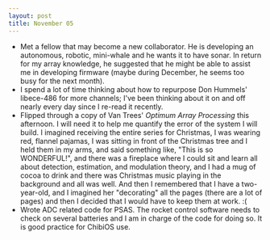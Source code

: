 ```yaml
---
layout: post
title: November 05
---
```


* Met a fellow that may become a new collaborator. He is developing an
  autonomous, robotic, mini-whale and he wants it to have sonar.  In return for
  my array knowledge, he suggested that he might be able to assist me in
  developing firmware (maybe during December, he seems too busy for the next
  month).
* I spend a lot of time thinking about how to repurpose Don Hummels' libece-486
  for more channels; I've been thinking about it on and off nearly every day
  since I re-read it recently.
* Flipped through a copy of Van Trees' *Optimum Array Processing* this
  afternoon.  I will need it to help me quantify the error of the system I will
  build. I imagined receiving the entire series for Christmas, I was wearing
  red, flannel pajamas, I was sitting in front of the Christmas tree and I held
  them in my arms, and said something like, "This is so WONDERFUL!", and there
  was a fireplace where I could sit and learn all about detection, estimation,
  and modulation theory, and I had a mug of cocoa to drink and there was
  Christmas music playing in the background and all was well.  And then I
  remembered that I have a two-year-old, and I imagined her "decorating" all
  the pages (there are a lot of pages) and then I decided that I would have to
  keep them at work.  :(
* Wrote ADC related code for PSAS. The rocket control software needs to check
  on several batteries and I am in charge of the code for doing so. It is good
  practice for ChibiOS use.
